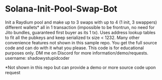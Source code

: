 # Solana-Init-Pool-Swap-Bot
Init a Raydium pool and make up to 3 swaps with up to 4 (1 init, 3 swappers) different wallets* all in 1 transaction (impossible to be frontrun, no need for Jito bundles, guaranteed first buyer as its 1 tx). Uses address lookup tables to fit all the pubkeys and keep serialized tx size < 1232. Many other convenience features not shown in this sample repo. You get the full source code and can do with it what you please. This code is for educational purposes only. DM me on Discord for more information/demo/requests. username: shadowystupidcoder

*Not shown in this repo but can provide a demo or more source code upon request
